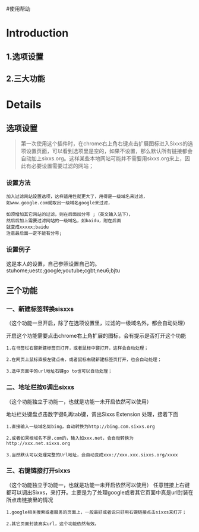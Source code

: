 #使用帮助
# Introduction #

## 1.选项设置 ##
## 2.三大功能 ##


# Details #
## 选项设置 ##
> 第一次使用这个插件时，在chrome右上角右键点击扩展图标进入Sixxs的选项设置页面，可以看到选项里是空的，如果不设置，那么默认所有链接都会自动加上sixxs.org。这样某些本地网站可能并不需要用sixxs.org来上，因此有必要设置需要过滤的网站；
### 设置方法 ###
```
加入过滤网站设置选项，这样适用性就更大了，用得是一级域名来过滤，
如www.google.com就取出一级域名google来过滤，

如须增加其它网站的过滤，则在后面加分号 ;（英文输入法下），
然后后加上需要过滤网站的一级域名，如baidu，附在后面
就变成xxxxx;baidu
注意最后面一定不能有分号;
```

### 设置例子 ###
这是本人的设置，自己参照设置自己的。
stuhome;uestc;google;youtube;cgbt;neu6;bjtu

## 三个功能 ##

### 一、新建标签转换sisxxs ###
（这个功能一旦开启，除了在选项设置里，过滤的一级域名外，都会自动处理）

开启这个功能需要点击chrome右上角扩展的图标，会有提示是否打开这个功能
```
1.在书签栏右键新建标签页打开，或者鼠标中键打开，这样会自动处理；

2.在网页上鼠标直接左键点击，或者鼠标右键新建标签页打开，也会自动处理；

3.选中页面中的url地址右键go to也可以自动处理；
```
### 二、地址栏按6调出sixxs ###
（这个功能独立于功能一，也就是功能一未开启依然可以使用）

地址栏处键盘点击数字键6,再tab键，调出Sixxs Extension 处理，接着下面
```
1.直接输入一级域名如bing，自动转换为http://bing.com.sixxs.org

2.或者如果根域名不是.com的，输入如xxx.net，会自动转换为http://xxx.net.sixxs.org

3.当然默认可以处理完整的Url地址，会自动变成xxx://xxx.xxx.sixxs.org/xxxx
```
### 三、右键链接打开sixxs ###
（这个功能独立于功能一，也就是功能一未开启依然可以使用）
任意链接上右键都可以调出Sixxs，来打开。主要是为了处理google或者其它页面中真是url封装在所点击链接里的情况
```
1.google相关搜索或者服务的页面上，一般最好或者说只好用右键链接点击sixxs来打开；

2.其它页面封装真实url，这个功能依然有效。
```
